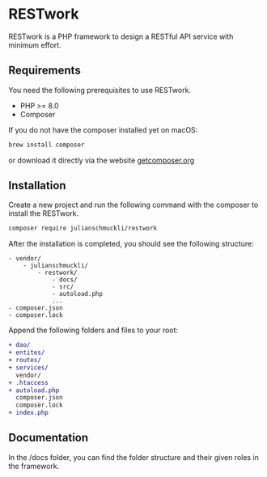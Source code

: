 # RESTwork
RESTwork is a PHP framework to design a RESTful API service with minimum effort.

## Requirements
You need the following prerequisites to use RESTwork.
- PHP >= 8.0
- Composer

If you do not have the composer installed yet on macOS:
```bash
brew install composer
```
or download it directly via the website [getcomposer.org](https://getcomposer.org/)

## Installation
Create a new project and run the following command with the composer to install the RESTwork.

```bash
composer require julianschmuckli/restwork
```

After the installation is completed, you should see the following structure:
```
- vendor/
    - julianschmuckli/
        - restwork/
            - docs/
            - src/
            - autoload.php
            ...
- composer.json
- composer.lock
```

Append the following folders and files to your root:
```diff
+ dao/
+ entites/
+ routes/
+ services/
  vendor/
+ .htaccess
+ autoload.php
  composer.json
  composer.lock
+ index.php
```

## Documentation
In the /docs folder, you can find the folder structure and their given roles in the framework.